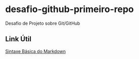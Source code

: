 # desafio-github-primeiro-repo
Desafio de Projeto sobre Git/GitHub

## Link Útil
[Sintaxe Básica do Markdown](https://www.markdownguide.org/basic-syntax/)
